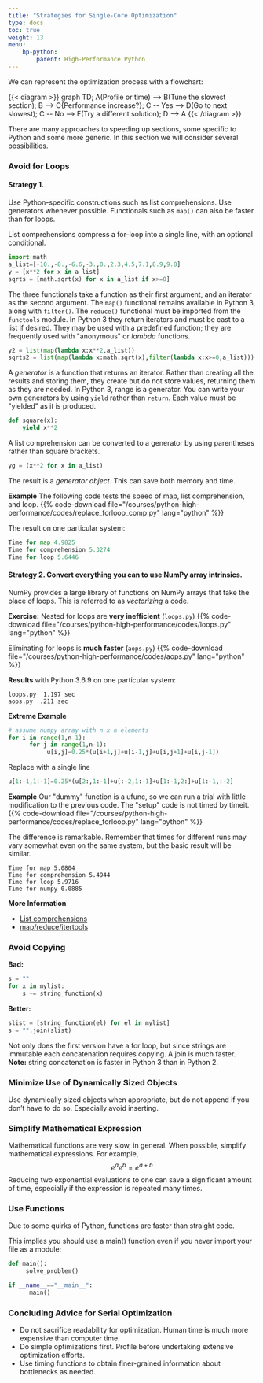 ```yaml
---
title: "Strategies for Single-Core Optimization"
type: docs
toc: true
weight: 13
menu:
    hp-python:
        parent: High-Performance Python
---
```


We can represent the optimization process with a flowchart:

{{< diagram >}}
graph TD;
A(Profile or time) --> B(Tune the slowest section);
B --> C{Performance increase?};
C -- Yes --> D(Go to next slowest);
C -- No --> E(Try a different solution);
D --> A
{{< /diagram >}}

There are many approaches to speeding up sections, some specific to Python and some more generic.  In this section we will consider several possibilities.

### Avoid for Loops

#### Strategy 1. 
Use Python-specific constructions such as list comprehensions.  Use generators whenever possible.  Functionals such as `map()` can also be faster than for loops. 

List comprehensions compress a for-loop into a single line, with an optional conditional.
```python
import math
a_list=[-10.,-8.,-6.6,-3.,0.,2.3,4.5,7.1,8.9,9.8]
y = [x**2 for x in a_list]
sqrts = [math.sqrt(x) for x in a_list if x>=0]
```

The three functionals take a function as their first argument, and an iterator as the second argument.
The `map()` functional remains available in Python 3, along with `filter()`. The `reduce()` functional must be imported from the `functools` module.  In Python 3 they return iterators and must be cast to a list if desired.  They may be used with a predefined function; they are frequently used with "anonymous" or _lambda_ functions.
```python
y2 = list(map(lambda x:x**2,a_list))
sqrts2 = list(map(lambda x:math.sqrt(x),filter(lambda x:x>=0,a_list)))
```

A _generator_ is a function that returns an iterator.  Rather than creating all the results and storing them, they create but do not store values, returning them as they are needed.  In Python 3, range is a generator.  You can write your own generators by using `yield` rather than `return`.  Each value must be "yielded" as it is produced.
```python
def square(x):
    yield x**2
```

A list comprehension can be converted to a generator by using parentheses rather than square brackets.

```python
yg = (x**2 for x in a_list)
```
The result is a _generator object_.  This can save both memory and time.

**Example**
The following code tests the speed of map, list comprehension, and loop.
{{% code-download file="/courses/python-high-performance/codes/replace_forloop_comp.py" lang="python" %}}

The result on one particular system:
```python
Time for map 4.9825
Time for comprehension 5.3274
Time for loop 5.6446
```

#### Strategy 2. Convert everything you can to use NumPy array intrinsics.

NumPy provides a large library of functions on NumPy arrays that take the place of loops.  This is referred to as _vectorizing_ a code.

**Exercise:** 
Nested for loops are **very inefficient** (`loops.py`)
{{% code-download file="/courses/python-high-performance/codes/loops.py" lang="python" %}}

Eliminating for loops is **much faster** (`aops.py`)
{{% code-download file="/courses/python-high-performance/codes/aops.py" lang="python" %}}

**Results** with Python 3.6.9 on one particular system:

```
loops.py  1.197 sec 
aops.py  .211 sec 
```

**Extreme Example**
```python
# assume numpy array with n x n elements
for i in range(1,n-1):
      for j in range(1,n-1):
           u[i,j]=0.25*(u[i+1,j]+u[i-1,j]+u[i,j+1]+u[i,j-1])
```
Replace with a single line
```python
u[1:-1,1:-1]=0.25*(u[2:,1:-1]+u[:-2,1:-1]+u[1:-1,2:]+u[1:-1,:-2] 
```

**Example**
Our "dummy" function is a ufunc, so we can run a trial with little modification to the previous code.  The "setup" code is not timed by timeit.
{{% code-download file="/courses/python-high-performance/codes/replace_forloop.py" lang="python" %}}

The difference is remarkable.  Remember that times for different runs may vary somewhat even on the same system, but the basic result will be similar.
```
Time for map 5.0804
Time for comprehension 5.4944
Time for loop 5.9716
Time for numpy 0.0885
```

**More Information**

* <a href="https://docs.python.org/3/tutorial/datastructures.html#list-comprehensions" target="_blank">List comprehensions</a>
* <a href="https://docs.python.org/3/library/itertools.html?highlight=map%20reduce" target="_blank">map/reduce/itertools</a>

### Avoid Copying

**Bad:**
```python
s = ""
for x in mylist:
    s += string_function(x)
```

**Better:**
```python
slist = [string_function(el) for el in mylist]
s = "".join(slist)
```

Not only does the first version have a for loop, but since strings are immutable each concatenation requires copying.  A join is much faster.  
**Note:** string concatenation is faster in Python 3 than in Python 2.

### Minimize Use of Dynamically Sized Objects

Use dynamically sized objects when appropriate, but do not append if you don’t have to do so.  Especially avoid inserting.

### Simplify Mathematical Expression

Mathematical functions are very slow, in general.  When possible, simplify mathematical expressions.  For example,
$$ e^a e^b=e^{a+b} $$
Reducing two exponential evaluations to one can save a significant amount of time, especially if the expression is repeated many times.

### Use Functions

Due to some quirks of Python, functions are faster than straight code.  

This implies you should use a main() function even if you never import your file as a module:

```python
def main():
     solve_problem()

if __name__=="__main__":
      main()
```

### Concluding Advice for Serial Optimization

* Do not sacrifice readability for optimization.  Human time is much more expensive than computer time.
* Do simple optimizations first.  Profile before undertaking extensive optimization efforts.
* Use timing functions to obtain finer-grained information about bottlenecks as needed.
